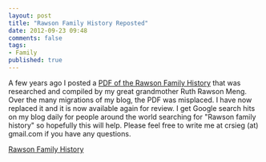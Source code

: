 ```yaml
---
layout: post
title: "Rawson Family History Reposted"
date: 2012-09-23 09:48
comments: false
tags: 
- Family
published: true
---
```


A few years ago I posted a [PDF of the Rawson Family History](http://www.charlessieg.com/rawson.pdf) that was researched and compiled by my great grandmother Ruth Rawson Meng.  Over the many migrations of my blog, the PDF was misplaced.  I have now replaced it and it is now available again for review.  I get Google search hits on my blog daily for people around the world searching for "Rawson family history" so hopefully this will help.  Please feel free to write me at crsieg (at) gmail.com if you have any questions.

[Rawson Family History](http://www.charlessieg.com/rawson.pdf)